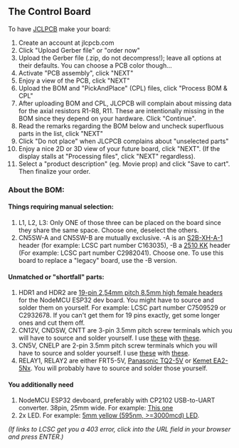
## The Control Board

To have [JCLPCB](https://jlcpcb.com) make your board:
1) Create an account at jlcpcb.com
2) Click "Upload Gerber file" or "order now"
3) Upload the Gerber file (.zip, do not decompress!); leave all options at their defaults. You can choose a PCB color though...
4) Activate "PCB assembly", click "NEXT"
5) Enjoy a view of the PCB, click "NEXT"
6) Upload the BOM and "PickAndPlace" (CPL) files, click "Process BOM & CPL"
7) After uploading BOM and CPL, JLCPCB will complain about missing data for the axial resistors R1-R8, R11. These are intentionally missing in the BOM since they depend on your hardware. Click "Continue".
8) Read the remarks regarding the BOM below and uncheck superfluous parts in the list, click "NEXT"
9) Click "Do not place" when JLCPCB complains about "unselected parts"
10) Enjoy a nice 2D or 3D view of your future board, click "NEXT". (If the display stalls at "Processing files", click "NEXT" regardless).
11) Select a "product description" (eg. Movie prop) and click "Save to cart". Then finalize your order.


### About the BOM:

#### Things requiring manual selection:
1) L1, L2, L3: Only ONE of those three can be placed on the board since they share the same space. Choose one, deselect the others.
2) CN5SW-A and CN5SW-B are mutually exclusive. -A is an [S2B-XH-A-1](https://www.lcsc.com/product-detail/Wire-To-Board-Connector_JST-S2B-XH-A-1-LF-SN_C163035.html) header (for example: LCSC part number C163035), -B a [2510 KK](https://www.lcsc.com/product-detail/Wire-To-Board-Connector_HCTL-HC-2510-2AW_C2982041.html) header (For example: LCSC part number C2982041). Choose one. To use this board to replace a "legacy" board, use the -B version.

#### Unmatched or "shortfall" parts:
1) HDR1 and HDR2 are [19-pin 2,54mm pitch 8.5mm high female headers](https://www.lcsc.com/product-detail/Female-Headers_CONNFLY-Elec-DS1023-1x19SF11_C7509529.html) for the NodeMCU ESP32 dev board. You might have to source and solder them on yourself. For example: LCSC part number C7509529 or C2932678. If you can't get them for 19 pins exactly, get some longer ones and cut them off.
2) CN12V, CNDSW, CNTT are 3-pin 3.5mm pitch screw terminals which you will have to source and solder yourself. I use [these](https://www.mouser.com/ProductDetail/TE-Connectivity/284514-3?qs=woBvfblj%2FzwGS50caoQlYA%3D%3D) with [these](https://www.mouser.com/ProductDetail/TE-Connectivity/284506-3?qs=pW%2FyRk%2FT1EErkHTioRHy7Q%3D%3D).
3) CN5V, CNELP are 2-pin 3.5mm pitch screw terminals which you will have to source and solder yourself. I use [these](https://www.mouser.com/ProductDetail/TE-Connectivity/284514-2?qs=woBvfblj%2FzwP8grZOAh0Gg%3D%3D) with [these](https://www.mouser.com/ProductDetail/TE-Connectivity/284506-2?qs=pW%2FyRk%2FT1EEEaP6r3xD3uw%3D%3D).
4) RELAY1, RELAY2 are either FRT5-5V, [Panasonic TQ2-5V](https://www.mouser.com/ProductDetail/Panasonic-Industrial-Devices/TQ2-5V?qs=HLLy2pIPwutHaTSpVfb1kw%3D%3D) or [Kemet EA2-5Nx](https://www.mouser.com/ProductDetail/KEMET/EA2-5NU?qs=UeqeubEbzTX2QGWq8LyCiw%3D%3D). You will probably have to source and solder those yourself.

#### You additionally need
1) NodeMCU ESP32 devboard, preferably with CP2102 USB-to-UART converter. 38pin, 25mm wide. For example: [This one](https://www.waveshare.com/nodemcu-32s.htm)
2) 2x LED. For example: [5mm yellow (595nm, >=3000mcd) LED](https://www.mouser.com/ProductDetail/Kingbright/WP7113SYT?qs=58z0TXQGVSR5GO%2FDcefd%2FA%3D%3D).


_(If links to LCSC get you a 403 error, click into the URL field in your browser and press ENTER.)_
